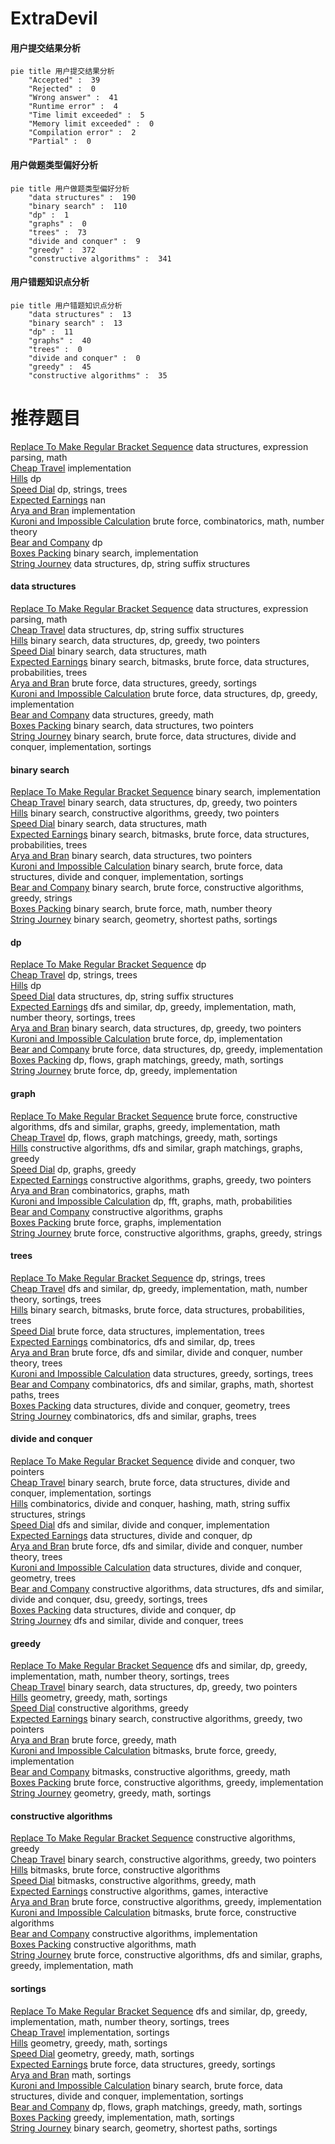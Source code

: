 # ExtraDevil
<!-- tabs:start -->
#### **用户提交结果分析**

```mermaid
pie title 用户提交结果分析
    "Accepted" :  39
    "Rejected" :  0
    "Wrong answer" :  41
    "Runtime error" :  4
    "Time limit exceeded" :  5
    "Memory limit exceeded" :  0
    "Compilation error" :  2
    "Partial" :  0
```
#### **用户做题类型偏好分析**

```mermaid
pie title 用户做题类型偏好分析
    "data structures" :  190
    "binary search" :  110
    "dp" :  1
    "graphs" :  0
    "trees" :  73
    "divide and conquer" :  9
    "greedy" :  372
    "constructive algorithms" :  341
```
#### **用户错题知识点分析**

```mermaid
pie title 用户错题知识点分析
    "data structures" :  13
    "binary search" :  13
    "dp" :  11
    "graphs" :  40
    "trees" :  0
    "divide and conquer" :  0
    "greedy" :  45
    "constructive algorithms" :  35
```
<!-- tabs:end -->
# 推荐题目
[Replace To Make Regular Bracket Sequence](http://codeforces.com/problemset/problem/612/C)		data structures,
                        expression parsing,
                        math		  
[Cheap Travel](http://codeforces.com/problemset/problem/466/A)		implementation		  
[Hills](http://codeforces.com/problemset/problem/1012/C)		dp		  
[Speed Dial](http://codeforces.com/problemset/problem/1082/F)		dp,
                        strings,
                        trees		  
[Expected Earnings](http://codeforces.com/problemset/problem/838/F)		nan		  
[Arya and Bran](http://codeforces.com/problemset/problem/839/A)		implementation		  
[Kuroni and Impossible Calculation](http://codeforces.com/problemset/problem/1305/C)		brute force,
                        combinatorics,
                        math,
                        number theory		  
[Bear and Company](http://codeforces.com/problemset/problem/771/D)		dp		  
[Boxes Packing](http://codeforces.com/problemset/problem/1066/D)		binary search,
                        implementation		  
[String Journey](http://codeforces.com/problemset/problem/1063/F)		data structures,
                        dp,
                        string suffix structures		  
<!-- tabs:start -->
#### **data structures**
[Replace To Make Regular Bracket Sequence](http://codeforces.com/problemset/problem/612/C)		data structures,
                        expression parsing,
                        math		  
[Cheap Travel](http://codeforces.com/problemset/problem/1063/F)		data structures,
                        dp,
                        string suffix structures		  
[Hills](http://codeforces.com/problemset/problem/1492/C)		binary search,
                        data structures,
                        dp,
                        greedy,
                        two pointers		  
[Speed Dial](http://codeforces.com/problemset/problem/1490/G)		binary search,
                        data structures,
                        math		  
[Expected Earnings](http://codeforces.com/problemset/problem/1479/D)		binary search,
                        bitmasks,
                        brute force,
                        data structures,
                        probabilities,
                        trees		  
[Arya and Bran](http://codeforces.com/problemset/problem/1497/A)		brute force,
                        data structures,
                        greedy,
                        sortings		  
[Kuroni and Impossible Calculation](http://codeforces.com/problemset/problem/1491/C)		brute force,
                        data structures,
                        dp,
                        greedy,
                        implementation		  
[Bear and Company](http://codeforces.com/problemset/problem/1492/B)		data structures,
                        greedy,
                        math		  
[Boxes Packing](http://codeforces.com/problemset/problem/1436/E)		binary search,
                        data structures,
                        two pointers		  
[String Journey](http://codeforces.com/problemset/problem/1461/D)		binary search,
                        brute force,
                        data structures,
                        divide and conquer,
                        implementation,
                        sortings		  
#### **binary search**
[Replace To Make Regular Bracket Sequence](http://codeforces.com/problemset/problem/1066/D)		binary search,
                        implementation		  
[Cheap Travel](http://codeforces.com/problemset/problem/1492/C)		binary search,
                        data structures,
                        dp,
                        greedy,
                        two pointers		  
[Hills](http://codeforces.com/problemset/problem/1463/D)		binary search,
                        constructive algorithms,
                        greedy,
                        two pointers		  
[Speed Dial](http://codeforces.com/problemset/problem/1490/G)		binary search,
                        data structures,
                        math		  
[Expected Earnings](http://codeforces.com/problemset/problem/1479/D)		binary search,
                        bitmasks,
                        brute force,
                        data structures,
                        probabilities,
                        trees		  
[Arya and Bran](http://codeforces.com/problemset/problem/1436/E)		binary search,
                        data structures,
                        two pointers		  
[Kuroni and Impossible Calculation](http://codeforces.com/problemset/problem/1461/D)		binary search,
                        brute force,
                        data structures,
                        divide and conquer,
                        implementation,
                        sortings		  
[Bear and Company](http://codeforces.com/problemset/problem/1493/C)		binary search,
                        brute force,
                        constructive algorithms,
                        greedy,
                        strings		  
[Boxes Packing](http://codeforces.com/problemset/problem/1487/D)		binary search,
                        brute force,
                        math,
                        number theory		  
[String Journey](http://codeforces.com/problemset/problem/1486/B)		binary search,
                        geometry,
                        shortest paths,
                        sortings		  
#### **dp**
[Replace To Make Regular Bracket Sequence](http://codeforces.com/problemset/problem/1012/C)		dp		  
[Cheap Travel](http://codeforces.com/problemset/problem/1082/F)		dp,
                        strings,
                        trees		  
[Hills](http://codeforces.com/problemset/problem/771/D)		dp		  
[Speed Dial](http://codeforces.com/problemset/problem/1063/F)		data structures,
                        dp,
                        string suffix structures		  
[Expected Earnings](http://codeforces.com/problemset/problem/1401/D)		dfs and similar,
                        dp,
                        greedy,
                        implementation,
                        math,
                        number theory,
                        sortings,
                        trees		  
[Arya and Bran](http://codeforces.com/problemset/problem/1492/C)		binary search,
                        data structures,
                        dp,
                        greedy,
                        two pointers		  
[Kuroni and Impossible Calculation](https://codeforces.com/contest/1457/problem/C)		brute force,
                        dp,
                        implementation		  
[Bear and Company](http://codeforces.com/problemset/problem/1491/C)		brute force,
                        data structures,
                        dp,
                        greedy,
                        implementation		  
[Boxes Packing](http://codeforces.com/problemset/problem/1437/C)		dp,
                        flows,
                        graph matchings,
                        greedy,
                        math,
                        sortings		  
[String Journey](http://codeforces.com/problemset/problem/1499/B)		brute force,
                        dp,
                        greedy,
                        implementation		  
#### **graph**
[Replace To Make Regular Bracket Sequence](http://codeforces.com/problemset/problem/1487/C)		brute force,
                        constructive algorithms,
                        dfs and similar,
                        graphs,
                        greedy,
                        implementation,
                        math		  
[Cheap Travel](http://codeforces.com/problemset/problem/1437/C)		dp,
                        flows,
                        graph matchings,
                        greedy,
                        math,
                        sortings		  
[Hills](http://codeforces.com/problemset/problem/1470/D)		constructive algorithms,
                        dfs and similar,
                        graph matchings,
                        graphs,
                        greedy		  
[Speed Dial](http://codeforces.com/problemset/problem/1476/C)		dp,
                        graphs,
                        greedy		  
[Expected Earnings](http://codeforces.com/problemset/problem/1304/D)		constructive algorithms,
                        graphs,
                        greedy,
                        two pointers		  
[Arya and Bran](http://codeforces.com/problemset/problem/1475/C)		combinatorics,
                        graphs,
                        math		  
[Kuroni and Impossible Calculation](http://codeforces.com/problemset/problem/553/E)		dp,
                        fft,
                        graphs,
                        math,
                        probabilities		  
[Bear and Company](http://codeforces.com/problemset/problem/1495/C)		constructive algorithms,
                        graphs		  
[Boxes Packing](http://codeforces.com/problemset/problem/1510/K)		brute force,
                        graphs,
                        implementation		  
[String Journey](http://codeforces.com/problemset/problem/1511/D)		brute force,
                        constructive algorithms,
                        graphs,
                        greedy,
                        strings		  
#### **trees**
[Replace To Make Regular Bracket Sequence](http://codeforces.com/problemset/problem/1082/F)		dp,
                        strings,
                        trees		  
[Cheap Travel](http://codeforces.com/problemset/problem/1401/D)		dfs and similar,
                        dp,
                        greedy,
                        implementation,
                        math,
                        number theory,
                        sortings,
                        trees		  
[Hills](http://codeforces.com/problemset/problem/1479/D)		binary search,
                        bitmasks,
                        brute force,
                        data structures,
                        probabilities,
                        trees		  
[Speed Dial](http://codeforces.com/problemset/problem/1511/C)		brute force,
                        data structures,
                        implementation,
                        trees		  
[Expected Earnings](http://codeforces.com/problemset/problem/1499/F)		combinatorics,
                        dfs and similar,
                        dp,
                        trees		  
[Arya and Bran](http://codeforces.com/problemset/problem/1491/E)		brute force,
                        dfs and similar,
                        divide and conquer,
                        number theory,
                        trees		  
[Kuroni and Impossible Calculation](http://codeforces.com/problemset/problem/1466/D)		data structures,
                        greedy,
                        sortings,
                        trees		  
[Bear and Company](http://codeforces.com/problemset/problem/1495/D)		combinatorics,
                        dfs and similar,
                        graphs,
                        math,
                        shortest paths,
                        trees		  
[Boxes Packing](http://codeforces.com/problemset/problem/1303/G)		data structures,
                        divide and conquer,
                        geometry,
                        trees		  
[String Journey](http://codeforces.com/problemset/problem/1454/E)		combinatorics,
                        dfs and similar,
                        graphs,
                        trees		  
#### **divide and conquer**
[Replace To Make Regular Bracket Sequence](http://codeforces.com/problemset/problem/364/E)		divide and conquer,
                        two pointers		  
[Cheap Travel](http://codeforces.com/problemset/problem/1461/D)		binary search,
                        brute force,
                        data structures,
                        divide and conquer,
                        implementation,
                        sortings		  
[Hills](http://codeforces.com/problemset/problem/1466/G)		combinatorics,
                        divide and conquer,
                        hashing,
                        math,
                        string suffix structures,
                        strings		  
[Speed Dial](http://codeforces.com/problemset/problem/1490/D)		dfs and similar,
                        divide and conquer,
                        implementation		  
[Expected Earnings](https://codeforces.com/contest/1483/problem/C)		data structures,
                        divide and conquer,
                        dp		  
[Arya and Bran](http://codeforces.com/problemset/problem/1491/E)		brute force,
                        dfs and similar,
                        divide and conquer,
                        number theory,
                        trees		  
[Kuroni and Impossible Calculation](http://codeforces.com/problemset/problem/1303/G)		data structures,
                        divide and conquer,
                        geometry,
                        trees		  
[Bear and Company](http://codeforces.com/problemset/problem/1494/D)		constructive algorithms,
                        data structures,
                        dfs and similar,
                        divide and conquer,
                        dsu,
                        greedy,
                        sortings,
                        trees		  
[Boxes Packing](http://codeforces.com/problemset/problem/1482/E)		data structures,
                        divide and conquer,
                        dp		  
[String Journey](http://codeforces.com/problemset/problem/566/C)		dfs and similar,
                        divide and conquer,
                        trees		  
#### **greedy**
[Replace To Make Regular Bracket Sequence](http://codeforces.com/problemset/problem/1401/D)		dfs and similar,
                        dp,
                        greedy,
                        implementation,
                        math,
                        number theory,
                        sortings,
                        trees		  
[Cheap Travel](http://codeforces.com/problemset/problem/1492/C)		binary search,
                        data structures,
                        dp,
                        greedy,
                        two pointers		  
[Hills](https://codeforces.com/contest/1496/problem/C)		geometry,
                        greedy,
                        math,
                        sortings		  
[Speed Dial](http://codeforces.com/problemset/problem/1493/A)		constructive algorithms,
                        greedy		  
[Expected Earnings](http://codeforces.com/problemset/problem/1463/D)		binary search,
                        constructive algorithms,
                        greedy,
                        two pointers		  
[Arya and Bran](http://codeforces.com/problemset/problem/1462/C)		brute force,
                        greedy,
                        math		  
[Kuroni and Impossible Calculation](http://codeforces.com/problemset/problem/1494/B)		bitmasks,
                        brute force,
                        greedy,
                        implementation		  
[Bear and Company](http://codeforces.com/problemset/problem/1492/D)		bitmasks,
                        constructive algorithms,
                        greedy,
                        math		  
[Boxes Packing](https://codeforces.com/contest/1483/problem/A)		brute force,
                        constructive algorithms,
                        greedy,
                        implementation		  
[String Journey](http://codeforces.com/problemset/problem/1495/A)		geometry,
                        greedy,
                        math,
                        sortings		  
#### **constructive algorithms**
[Replace To Make Regular Bracket Sequence](http://codeforces.com/problemset/problem/1493/A)		constructive algorithms,
                        greedy		  
[Cheap Travel](http://codeforces.com/problemset/problem/1463/D)		binary search,
                        constructive algorithms,
                        greedy,
                        two pointers		  
[Hills](https://codeforces.com/contest/1456/problem/B)		bitmasks,
                        brute force,
                        constructive algorithms		  
[Speed Dial](http://codeforces.com/problemset/problem/1492/D)		bitmasks,
                        constructive algorithms,
                        greedy,
                        math		  
[Expected Earnings](https://codeforces.com/contest/1504/problem/D)		constructive algorithms,
                        games,
                        interactive		  
[Arya and Bran](https://codeforces.com/contest/1483/problem/A)		brute force,
                        constructive algorithms,
                        greedy,
                        implementation		  
[Kuroni and Impossible Calculation](https://codeforces.com/contest/1457/problem/D)		bitmasks,
                        brute force,
                        constructive algorithms		  
[Bear and Company](http://codeforces.com/problemset/problem/1513/A)		constructive algorithms,
                        implementation		  
[Boxes Packing](http://codeforces.com/problemset/problem/1473/C)		constructive algorithms,
                        math		  
[String Journey](http://codeforces.com/problemset/problem/1487/C)		brute force,
                        constructive algorithms,
                        dfs and similar,
                        graphs,
                        greedy,
                        implementation,
                        math		  
#### **sortings**
[Replace To Make Regular Bracket Sequence](http://codeforces.com/problemset/problem/1401/D)		dfs and similar,
                        dp,
                        greedy,
                        implementation,
                        math,
                        number theory,
                        sortings,
                        trees		  
[Cheap Travel](http://codeforces.com/problemset/problem/670/C)		implementation,
                        sortings		  
[Hills](https://codeforces.com/contest/1496/problem/C)		geometry,
                        greedy,
                        math,
                        sortings		  
[Speed Dial](http://codeforces.com/problemset/problem/1495/A)		geometry,
                        greedy,
                        math,
                        sortings		  
[Expected Earnings](http://codeforces.com/problemset/problem/1497/A)		brute force,
                        data structures,
                        greedy,
                        sortings		  
[Arya and Bran](http://codeforces.com/problemset/problem/1427/A)		math,
                        sortings		  
[Kuroni and Impossible Calculation](http://codeforces.com/problemset/problem/1461/D)		binary search,
                        brute force,
                        data structures,
                        divide and conquer,
                        implementation,
                        sortings		  
[Bear and Company](http://codeforces.com/problemset/problem/1437/C)		dp,
                        flows,
                        graph matchings,
                        greedy,
                        math,
                        sortings		  
[Boxes Packing](http://codeforces.com/problemset/problem/1473/A)		greedy,
                        implementation,
                        math,
                        sortings		  
[String Journey](http://codeforces.com/problemset/problem/1486/B)		binary search,
                        geometry,
                        shortest paths,
                        sortings		  
<!-- tabs:end -->
